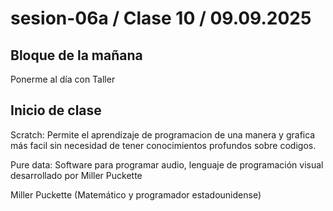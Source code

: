 # sesion-06a / Clase 10 / 09.09.2025

## Bloque de la mañana 

Ponerme al día con Taller 

## Inicio de clase 

Scratch: Permite el aprendizaje de programacion de una manera y grafica más facil sin necesidad de tener conocimientos profundos sobre codigos.

Pure data: Software para programar audio, lenguaje de programación visual desarrollado por Miller Puckette


Miller Puckette 
(Matemático y programador estadounidense)
